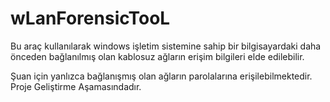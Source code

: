 # wLanForensicTooL
Bu araç kullanılarak windows işletim sistemine sahip bir bilgisayardaki daha önceden bağlanılmış olan kablosuz ağların erişim bilgileri elde edilebilir.

Şuan için yanlızca bağlanışmış olan ağların parolalarına erişilebilmektedir.
Proje Geliştirme Aşamasındadır.
